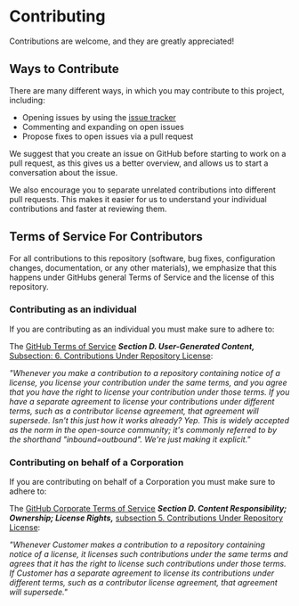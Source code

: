 # Contributing

Contributions are welcome, and they are greatly appreciated!

## Ways to Contribute

There are many different ways, in which you may contribute to this project, including:

   * Opening issues by using the [issue tracker](https://github.com/ardillo-php/examples/issues)
   * Commenting and expanding on open issues
   * Propose fixes to open issues via a pull request

We suggest that you create an issue on GitHub before starting to work on a pull request, as this gives us a better overview, and allows us to start a conversation about the issue.

We also encourage you to separate unrelated contributions into different pull requests. This makes it easier for us to understand your individual contributions and faster at reviewing them.

## Terms of Service For Contributors

For all contributions to this repository (software, bug fixes, configuration changes, documentation, or any other materials), we emphasize that this happens under GitHubs general Terms of Service and the license of this repository.

### Contributing as an individual

If you are contributing as an individual you must make sure to adhere to:

The [GitHub Terms of Service](https://help.github.com/en/github/site-policy/github-terms-of-service) __*Section D. User-Generated Content,*__ [Subsection: 6. Contributions Under Repository License](https://help.github.com/en/github/site-policy/github-terms-of-service#6-contributions-under-repository-license):

_"Whenever you make a contribution to a repository containing notice of a license, you license your contribution under the same terms, and you agree that you have the right to license your contribution under those terms. If you have a separate agreement to license your contributions under different terms, such as a contributor license agreement, that agreement will supersede.
Isn't this just how it works already? Yep. This is widely accepted as the norm in the open-source community; it's commonly referred to by the shorthand "inbound=outbound". We're just making it explicit."_

### Contributing on behalf of a Corporation

If you are contributing on behalf of a Corporation you must make sure to adhere to:

The [GitHub Corporate Terms of Service](https://help.github.com/en/github/site-policy/github-corporate-terms-of-service) _**Section D. Content Responsibility; Ownership; License Rights,**_ [subsection 5. Contributions Under Repository License](https://help.github.com/en/github/site-policy/github-corporate-terms-of-service#5-contributions-under-repository-license):

_"Whenever Customer makes a contribution to a repository containing notice of a license, it licenses such contributions under the same terms and agrees that it has the right to license such contributions under those terms. If Customer has a separate agreement to license its contributions under different terms, such as a contributor license agreement, that agreement will supersede."_
